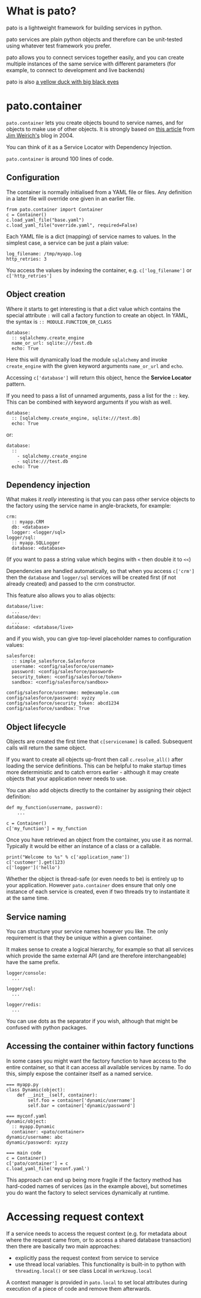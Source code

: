 # What is pato?

pato is a lightweight framework for building services in python.

pato services are plain python objects and therefore can be unit-tested
using whatever test framework you prefer.

pato allows you to connect services together easily, and you can create
multiple instances of the same service with different parameters (for
example, to connect to development and live backends)

pato is also [a yellow duck with big black eyes](http://pocoyoworld.wikia.com/wiki/Pato)

# pato.container

`pato.container` lets you create objects bound to service names, and for
objects to make use of other objects.  It is strongly based on
[this article](https://gist.github.com/blairanderson/8072d951a480a590f0bd)
from [Jim Weirich's](https://en.wikipedia.org/wiki/Jim_Weirich) blog in 2004.

You can think of it as a Service Locator with Dependency Injection.

`pato.container` is around 100 lines of code.

## Configuration

The container is normally initialised from a YAML file or files. Any definition
in a later file will override one given in an earlier file.

~~~
from pato.container import Container
c = Container()
c.load_yaml_file("base.yaml")
c.load_yaml_file("override.yaml", required=False)
~~~

Each YAML file is a dict (mapping) of service names to values.  In the simplest
case, a service can be just a plain value:

~~~
log_filename: /tmp/myapp.log
http_retries: 3
~~~

You access the values by indexing the container, e.g. `c['log_filename']` or
`c['http_retries']`

## Object creation

Where it starts to get interesting is that a dict value which contains the
special attribute `:` will call a factory function to create an object.  In
YAML, the syntax is `:: MODULE.FUNCTION_OR_CLASS`

~~~
database:
  :: sqlalchemy.create_engine
  name_or_url: sqlite:///test.db
  echo: True
~~~

Here this will dynamically load the module `sqlalchemy` and invoke `create_engine`
with the given keyword arguments `name_or_url` and `echo`.

Accessing `c['database']` will return this object, hence the
**Service Locator** pattern.

If you need to pass a list of unnamed arguments, pass a list for the `::` key.
This can be combined with keyword arguments if you wish as well.

~~~
database:
  :: [sqlalchemy.create_engine, sqlite:///test.db]
  echo: True
~~~

or:

~~~
database:
  ::
    - sqlalchemy.create_engine
    - sqlite:///test.db
  echo: True
~~~

## Dependency injection

What makes it *really* interesting is that you can pass other service
objects to the factory using the service name in angle-brackets, for
example:

~~~
crm:
  :: myapp.CRM
  db: <database>
  logger: <logger/sql>
logger/sql:
  :: myapp.SQLLogger
  database: <database>
~~~

(If you want to pass a string value which begins with `<` then double it to `<<`)

Dependencies are handled automatically, so that when you access `c['crm']`
then the `database` and `logger/sql` services will be created first (if not
already created) and passed to the crm constructor.

This feature also allows you to alias objects:

~~~
database/live:
  ...
database/dev:
  ...
database: <database/live>
~~~

and if you wish, you can give top-level placeholder names to configuration
values:

~~~
salesforce:
  :: simple_salesforce.Salesforce
  username: <config/salesforce/username>
  password: <config/salesforce/password>
  security_token: <config/salesforce/token>
  sandbox: <config/salesforce/sandbox>

config/salesforce/username: me@example.com
config/salesforce/password: xyzzy
config/salesforce/security_token: abcd1234
config/salesforce/sandbox: True
~~~

## Object lifecycle

Objects are created the first time that `c[servicename]` is called.
Subsequent calls will return the same object.

If you want to create all objects up-front then call `c.resolve_all()` after
loading the service definitions.  This can be helpful to make startup times
more deterministic and to catch errors earlier - although it may create
objects that your application never needs to use.

You can also add objects directly to the container by assigning their
object definition:

~~~
def my_function(username, password):
    ...

c = Container()
c['my_function'] = my_function
~~~

Once you have retrieved an object from the container, you use it as normal.
Typically it would be either an instance of a class or a callable.

~~~
print("Welcome to %s" % c['application_name'])
c['customer'].get(123)
c['logger']('hello')
~~~

Whether the object is thread-safe (or even needs to be) is entirely up to
your application.  However `pato.container` does ensure that only one instance
of each service is created, even if two threads try to instantiate it at the
same time.

## Service naming

You can structure your service names however you like.  The only requirement
is that they be unique within a given container.

It makes sense to create a logical hierarchy, for example so that all
services which provide the same external API (and are therefore
interchangeable) have the same prefix.

~~~
logger/console:
  ...

logger/sql:
  ...

logger/redis:
  ...
~~~

You can use dots as the separator if you wish, although that might be
confused with python packages.

## Accessing the container within factory functions

In some cases you might want the factory function to have access to the
entire container, so that it can access all available services by name.  To
do this, simply expose the container itself as a named service.

~~~
=== myapp.py
class Dynamic(object):
    def __init__(self, container):
        self.foo = container['dynamic/username']
        self.bar = container['dynamic/password']

=== myconf.yaml
dynamic/object:
  :: myapp.Dynamic
  container: <pato/container>
dynamic/username: abc
dynamic/password: xyzzy

=== main code
c = Container()
c['pato/container'] = c
c.load_yaml_file('myconf.yaml')
~~~

This approach can end up being more fragile if the factory method has
hard-coded names of services (as in the example above), but sometimes you do
want the factory to select services dynamically at runtime.

# Accessing request context

If a service needs to access the request context (e.g. for metadata about
where the request came from, or to access a shared database transaction)
then there are basically two main approaches:

* explicitly pass the request context from service to service
* use thread local variables. This functionality is built-in to python
  with `threading.local()` or see class Local in `werkzeug.local`

A context manager is provided in `pato.local` to set local attributes during
execution of a piece of code and remove them afterwards.
